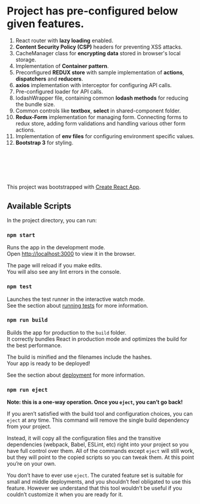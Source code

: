 # Project has pre-configured below given features.

1. React router with **lazy loading** enabled.
2. **Content Security Policy (CSP)** headers for preventing XSS attacks.
3. CacheManager class for **encrypting data** stored in browser's local storage.
4. Implementation of **Container pattern**.
5. Preconfigured **REDUX store** with sample implementation of **actions**, **dispatchers** and **reducers**.
6. **axios** implementation with interceptor for configuring API calls.
7. Pre-configured loader for API calls.
8. lodashWrapper file, containing common **lodash methods** for reducing the bundle size.
9. Common controls like **textbox**, **select** in shared-component folder.
10. **Redux-Form** implementation for managing form. Connecting forms to redux store, adding form validations and handling various other form actions.
11. Implementation of **env files** for configuring environment specific values.
12. **Bootstrap 3** for styling.

<br/>

#

<br/>

This project was bootstrapped with [Create React App](https://github.com/facebook/create-react-app).

## Available Scripts

In the project directory, you can run:

### `npm start`

Runs the app in the development mode.<br />
Open [http://localhost:3000](http://localhost:3000) to view it in the browser.

The page will reload if you make edits.<br />
You will also see any lint errors in the console.

### `npm test`

Launches the test runner in the interactive watch mode.<br />
See the section about [running tests](https://facebook.github.io/create-react-app/docs/running-tests) for more information.

### `npm run build`

Builds the app for production to the `build` folder.<br />
It correctly bundles React in production mode and optimizes the build for the best performance.

The build is minified and the filenames include the hashes.<br />
Your app is ready to be deployed!

See the section about [deployment](https://facebook.github.io/create-react-app/docs/deployment) for more information.

### `npm run eject`

**Note: this is a one-way operation. Once you `eject`, you can’t go back!**

If you aren’t satisfied with the build tool and configuration choices, you can `eject` at any time. This command will remove the single build dependency from your project.

Instead, it will copy all the configuration files and the transitive dependencies (webpack, Babel, ESLint, etc) right into your project so you have full control over them. All of the commands except `eject` will still work, but they will point to the copied scripts so you can tweak them. At this point you’re on your own.

You don’t have to ever use `eject`. The curated feature set is suitable for small and middle deployments, and you shouldn’t feel obligated to use this feature. However we understand that this tool wouldn’t be useful if you couldn’t customize it when you are ready for it.
